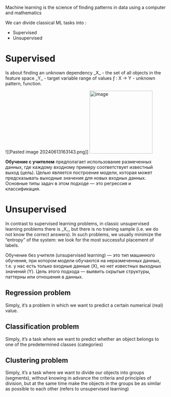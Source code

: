 Machine learning is the science of finding patterns in data using a computer and mathematics

We can divide classical ML tasks into : 
- Supervised 
- Unsupervised
<h1> Supervised </h1>
Is about finding an unknown dependency
_X_ - the set of all objects in the feature space
_Y_ - target variable range of values
ƒ : X → Y - unknown pattern, function. 

![[Pasted image 20240613163143.png]]
<img width="197" alt="image" src="https://github.com/Egorov050/Study/assets/115251460/e36241d4-44a6-4519-9911-24cfee6ac607">


**Обучение с учителем** предполагает использование размеченных данных, где каждому входному примеру соответствует известный выход (цель). Целью является построение модели, которая может предсказывать выходные значения для новых входных данных. Основные типы задач в этом подходе — это регрессия и классификация.

<h1> Unsupervised </h1>
In contrast to supervised learning problems, in classic unsupervised learning problems there is _X_, but there is no training sample (i.e. we do not know the correct answers).  
In such problems, we usually minimize the “entropy” of the system: we look for the most successful placement of labels.

Обучение без учителя (unsupervised learning) — это тип машинного обучения, при котором модели обучаются на неразмеченных данных, т.е. у нас есть только входные данные (X), но нет известных выходных значений (Y). Цель этого подхода — выявить скрытые структуры, паттерны или отношения в данных.

<h2>Regression problem</h2>
Simply, it’s a problem in which we want to predict a certain numerical (real) value.

<h2>Classification problem</h2>
Simply, it’s a task where we want to predict whether an object belongs to one of the predetermined classes (categories)

<h2>Clustering problem</h2>
Simply, it’s a task where we want to divide our objects into groups (segments), without knowing in advance the criteria and principles of division, but at the same time make the objects in the groups be as similar as possible to each other (refers to unsupervised learning)


